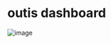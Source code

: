 # outis dashboard
![image](https://github.com/isaqueveras/outis-dashboard/assets/46972789/614b52be-ac09-41e6-aa22-3c581f77ced7)
